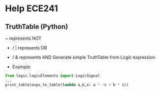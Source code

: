 # Help ECE241
## TruthTable (Python)
~ represents NOT
+ / | represents OR
* / & represents AND
Generate simple TruthTable from Logic expression
- Example:
```python
from logic.logicElements import LogicSignal
...
print_table(exps_to_table(lambda a,b,s: a * ~s + b * s))
```
